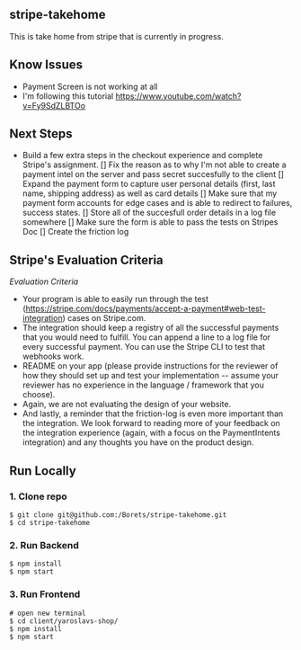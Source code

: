 ## stripe-takehome
This is take home from stripe that is currently in progress. 

## Know Issues 
* Payment Screen is not working at all
* I'm following this tutorial https://www.youtube.com/watch?v=Fy9SdZLBTOo

## Next Steps
* Build a few extra steps in the checkout experience and complete Stripe's assignment. 
    [] Fix the reason as to why I'm not able to create a payment intel on the server and pass secret succesfully to the client
    [] Expand the payment form to capture user personal details (first, last name, shipping address) as well as card details
    [] Make sure that my payment form accounts for edge cases and is able to redirect to failures, success states. 
    [] Store all of the succesfull order details in a log file somewhere
    [] Make sure the form is able to pass the tests on Stripes Doc
    [] Create the friction log

## Stripe's Evaluation Criteria
*Evaluation Criteria*
* Your program is able to easily run through the test (https://stripe.com/docs/payments/accept-a-payment#web-test-integration) cases on Stripe.com.
* The integration should keep a registry of all the successful payments that you would need to fulfill. You can append a line to a log file for every successful payment. You can use the Stripe CLI to test that webhooks work.
* README on your app (please provide instructions for the reviewer of how they should set up and test your implementation -- assume your reviewer has no experience in the language / framework that you choose).
* Again, we are not evaluating the design of your website.
* And lastly, a reminder that the friction-log is even more important than the integration. We look forward to reading more of your feedback on the integration experience (again, with a focus on the PaymentIntents integration) and any thoughts you have on the product design.

## Run Locally

### 1. Clone repo

```
$ git clone git@github.com:/Borets/stripe-takehome.git
$ cd stripe-takehome
```

### 2. Run Backend

```
$ npm install
$ npm start
```

### 3. Run Frontend

```
# open new terminal
$ cd client/yaroslavs-shop/
$ npm install
$ npm start
```